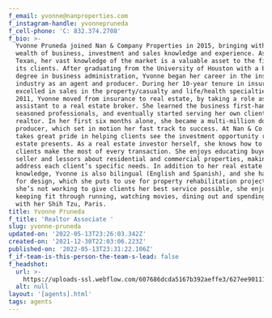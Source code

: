 ```yaml
---
f_email: yvonne@nanproperties.com
f_instagram-handle: yvonnepruneda
f_cell-phone: 'C: 832.374.2708'
f_bio: >-
  Yvonne Pruneda joined Nan & Company Properties in 2015, bringing with her a
  wealth of business, investment and sales knowledge and experience. As a native
  Texan, her vast knowledge of the market is a valuable asset to the firm and
  its clients. After graduating from the University of Houston with a bachelor’s
  degree in business administration, Yvonne began her career in the insurance
  industry as an agent and producer. During her 10-year tenure in insurance, she
  excelled in sales in the property/casualty and life/health specialties. In
  2011, Yvonne moved from insurance to real estate, by taking a role as an
  assistant to a real estate broker. She learned the business first-hand from
  seasoned professionals, and eventually started serving her own clients as a
  realtor. In her first six months alone, she became a multi-million dollar
  producer, which set in motion her fast track to success. At Nan & Co., Yvonne
  takes great pride in helping clients see the investment opportunity real
  estate presents. As a real estate investor herself, she knows how to help
  clients make the most of every transaction. She enjoys educating buyers,
  seller and lessors about residential and commercial properties, making sure to
  address each client’s specific needs. In addition to her real estate
  knowledge, Yvonne is also bilingual (English and Spanish), and she has an eye
  for design, which she puts to use for property rehabilitation projects. When
  she’s not working to give clients her best service possible, she enjoys
  keeping fit through running, watching movies, dining out and spending time
  with her Shih Tzu, Paris.
title: Yvonne Pruneda
f_title: 'Realtor Associate '
slug: yvonne-pruneda
updated-on: '2022-05-13T23:26:03.342Z'
created-on: '2021-12-30T22:03:06.223Z'
published-on: '2022-05-13T23:31:22.106Z'
f_if-team-is-this-person-the-team-s-lead: false
f_headshot:
  url: >-
    https://uploads-ssl.webflow.com/607686dcda5167b392aeffe3/627ee9011115e6e34034abfe_optimized_663d59c5c95b9064e84d75c7e9820e89.jpeg
  alt: null
layout: '[agents].html'
tags: agents
---
```




